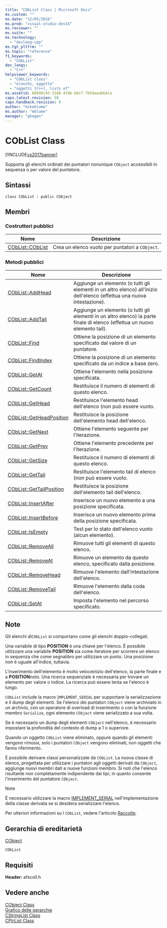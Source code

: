 ```yaml
---
title: "CObList Class | Microsoft Docs"
ms.custom: ""
ms.date: "12/05/2016"
ms.prod: "visual-studio-dev14"
ms.reviewer: ""
ms.suite: ""
ms.technology: 
  - "devlang-cpp"
ms.tgt_pltfrm: ""
ms.topic: "reference"
f1_keywords: 
  - "CObList"
dev_langs: 
  - "C++"
helpviewer_keywords: 
  - "CObList class"
  - "elenchi, oggetto"
  - "oggetti [C++], lists of"
ms.assetid: 80699c93-33d8-4f8b-b8cf-7b58aeab64ca
caps.latest.revision: 20
caps.handback.revision: 9
author: "mikeblome"
ms.author: "mblome"
manager: "ghogen"
---
```

# CObList Class
[!INCLUDE[vs2017banner](../../assembler/inline/includes/vs2017banner.md)]

Supporta gli elenchi ordinati dei puntatori nonunique `CObject` accessibili in sequenza o per valore del puntatore.  
  
## Sintassi  
  
```  
class CObList : public CObject  
```  
  
## Membri  
  
### Costruttori pubblici  
  
|Nome|Descrizione|  
|----------|-----------------|  
|[CObList::CObList](../Topic/CObList::CObList.md)|Crea un elenco vuoto per puntatori a `CObject`.|  
  
### Metodi pubblici  
  
|Nome|Descrizione|  
|----------|-----------------|  
|[CObList::AddHead](../Topic/CObList::AddHead.md)|Aggiunge un elemento \(o tutti gli elementi in un altro elenco\) all'inizio dell'elenco \(effettua una nuova intestazione\).|  
|[CObList::AddTail](../Topic/CObList::AddTail.md)|Aggiunge un elemento \(o tutti gli elementi in un altro elenco\) la parte finale di elenco \(effettua un nuovo elemento tail\).|  
|[CObList::Find](../Topic/CObList::Find.md)|Ottiene la posizione di un elemento specificato dal valore di un puntatore.|  
|[CObList::FindIndex](../Topic/CObList::FindIndex.md)|Ottiene la posizione di un elemento specificato da un indice a base zero.|  
|[CObList::GetAt](../Topic/CObList::GetAt.md)|Ottiene l'elemento nella posizione specificata.|  
|[CObList::GetCount](../Topic/CObList::GetCount.md)|Restituisce il numero di elementi di questo elenco.|  
|[CObList::GetHead](../Topic/CObList::GetHead.md)|Restituisce l'elemento head dell'elenco \(non può essere vuoto.|  
|[CObList::GetHeadPosition](../Topic/CObList::GetHeadPosition.md)|Restituisce la posizione dell'elemento head dell'elenco.|  
|[CObList::GetNext](../Topic/CObList::GetNext.md)|Ottiene l'elemento seguente per l'iterazione.|  
|[CObList::GetPrev](../Topic/CObList::GetPrev.md)|Ottiene l'elemento precedente per l'iterazione.|  
|[CObList::GetSize](../Topic/CObList::GetSize.md)|Restituisce il numero di elementi di questo elenco.|  
|[CObList::GetTail](../Topic/CObList::GetTail.md)|Restituisce l'elemento tail di elenco \(non può essere vuoto.|  
|[CObList::GetTailPosition](../Topic/CObList::GetTailPosition.md)|Restituisce la posizione dell'elemento tail dell'elenco.|  
|[CObList::InsertAfter](../Topic/CObList::InsertAfter.md)|Inserisce un nuovo elemento a una posizione specificata.|  
|[CObList::InsertBefore](../Topic/CObList::InsertBefore.md)|Inserisce un nuovo elemento prima della posizione specificata.|  
|[CObList::IsEmpty](../Topic/CObList::IsEmpty.md)|Test per lo stato dell'elenco vuoto \(alcun elemento\).|  
|[CObList::RemoveAll](../Topic/CObList::RemoveAll.md)|Rimuove tutti gli elementi di questo elenco.|  
|[CObList::RemoveAt](../Topic/CObList::RemoveAt.md)|Rimuove un elemento da questo elenco, specificato dalla posizione.|  
|[CObList::RemoveHead](../Topic/CObList::RemoveHead.md)|Rimuove l'elemento dall'intestazione dell'elenco.|  
|[CObList::RemoveTail](../Topic/CObList::RemoveTail.md)|Rimuove l'elemento dalla coda dell'elenco.|  
|[CObList::SetAt](../Topic/CObList::SetAt.md)|Imposta l'elemento nel percorso specificato.|  
  
## Note  
 Gli elenchi di`CObList` si comportano come gli elenchi doppio\-collegati.  
  
 Una variabile di tipo **POSITION** è una chiave per l'elenco.  È possibile utilizzare una variabile **POSITION** sia come iteratore per scorrere un elenco in sequenza che come segnalibro per utilizzare un punto.  Una posizione non è uguale all'indice, tuttavia.  
  
 L'inserimento dell'elemento è molto veloceinizio dell'elenco, la parte finale e a **POSITION**noto.  Una ricerca sequenziale è necessaria per trovare un elemento per valore o indice.  La ricerca può essere lenta se l'elenco è lungo.  
  
 `CObList` include la macro `IMPLEMENT_SERIAL` per supportare la serializzazione e il dump degli elementi.  Se l'elenco dei puntatori `CObject` viene archiviato in un archivio, con un operatore di overload di inserimento o con la funzione membro `Serialize`, ogni elemento `CObject` viene serializzato a sua volta.  
  
 Se è necessario un dump degli elementi `CObject` nell'elenco, è necessario impostare la profondità del contesto di dump a 1 o superiore.  
  
 Quando un oggetto `CObList` viene eliminato, oppure quando gli elementi vengono rimossi, solo i puntatori `CObject` vengono eliminati, non oggetti che fanno riferimento.  
  
 È possibile derivare classi personalizzate da `CObList`.  La nuova classe di elenco, progettata per utilizzare i puntatori agli oggetti derivati da `CObject`, aggiunge nuovi membri dati e nuove funzioni membro.  Si noti che l'elenco risultante non completamente indipendente dai tipi, in quanto consente l'inserimento del puntatore `CObject`.  
  
> [!NOTE]
>  È necessario utilizzare la macro [IMPLEMENT\_SERIAL](../Topic/IMPLEMENT_SERIAL.md) nell'implementazione della classe derivata se si desidera serializzare l'elenco.  
  
 Per ulteriori informazioni su l `CObList`, vedere l'articolo [Raccolte](../../mfc/collections.md).  
  
## Gerarchia di ereditarietà  
 [CObject](../../mfc/reference/cobject-class.md)  
  
 `CObList`  
  
## Requisiti  
 **Header:** afxcoll.h  
  
## Vedere anche  
 [CObject Class](../../mfc/reference/cobject-class.md)   
 [Grafico delle gerarchie](../../mfc/hierarchy-chart.md)   
 [CStringList Class](../../mfc/reference/cstringlist-class.md)   
 [CPtrList Class](../../mfc/reference/cptrlist-class.md)